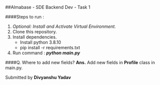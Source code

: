 ##Almabase - SDE Backend Dev - Task 1

####Steps to run :
1. *Optional: Install and Activate Virtual Environment.*
2. Clone this repository.
3. Install dependencies. 
    - Install python 3.8.10
    - pip install -r requirements.txt
4. Run command : ***python main.py*** 

####Q. Where to add new fields?
**Ans.** Add new fields in **Profile** class in main.py.


Submitted by __Divyanshu Yadav__